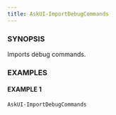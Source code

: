 ```yaml
---
title: AskUI-ImportDebugCommands
---
```



### SYNOPSIS

Imports debug commands.

### EXAMPLES

#### EXAMPLE 1

```powershell
AskUI-ImportDebugCommands
```

